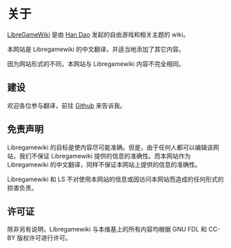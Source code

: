 # 关于

[LibreGameWiki](https://libregamewiki.org) 是由 [Han Dao](https://libregamewiki.org/Han_Dao) 发起的自由游戏和相关主题的 wiki。

本网站是 Libregamewiki 的中文翻译，并适当地添加了其它内容。

因为网站形式的不同，本网站与 Libregamewiki 内容不完全相同。

## 建设

欢迎各位参与翻译，前往 [Github](https://github.com/LS-Shandong/Chinese-libre-game-wiki/) 来告诉我。

## 免责声明

Libregamewiki 的目标是使内容尽可能准确。但是，由于任何人都可以编辑该网站，我们不保证 Libregamewiki 提供的信息的准确性。而本网站作为 Libregamewiki 的中文翻译，同样不保证本网站上提供的信息的准确性。

Libregamewiki 和 LS 不对使用本网站的信息或因访问本网站而造成的任何形式的损害负责。

## 许可证

除非另有说明，Libregamewiki 与本维基上的所有内容均根据 GNU FDL 和 CC-BY 版权许可进行许可。
